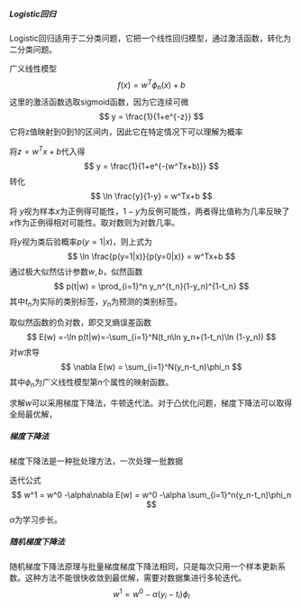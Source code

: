 ##### Logistic回归

Logistic回归适用于二分类问题，它把一个线性回归模型，通过激活函数，转化为二分类问题。

广义线性模型
$$
f(x) = w^T\phi_n(x)+b
$$
这里的激活函数选取sigmoid函数，因为它连续可微
$$
y = \frac{1}{1+e^{-z}}
$$
它将z值映射到0到1的区间内，因此它在特定情况下可以理解为概率

将$z = w^Tx+b$代入得
$$
y = \frac{1}{1+e^{-(w^Tx+b)}}
$$
转化
$$
\ln \frac{y}{1-y} = w^Tx+b
$$
将 $y$视为样本$x$为正例得可能性，$1-y$为反例可能性，两者得比值称为几率反映了$x$作为正例得相对可能性。取对数则为对数几率。

将$y$视为类后验概率$p(y=1|x)$，则上式为
$$
\ln \frac{p(y=1|x)}{p(y=0|x)} = w^Tx+b
$$
通过极大似然估计参数$w,b$，似然函数
$$
p(t|w) = \prod_{i=1}^n y_n^{t_n}(1-y_n)^{1-t_n}
$$
其中$t_n$为实际的类别标签，$y_n$为预测的类别标签。

取似然函数的负对数，即交叉熵误差函数
$$
E(w) =-\ln p(t|w)=-\sum_{i=1}^N(t_n\ln y_n+(1-t_n)\ln (1-y_n))
$$
对$w$求导
$$
\nabla E(w) = \sum_{i=1}^N(y_n-t_n)\phi_n
$$
其中$\phi_n$为广义线性模型第n个属性的映射函数。

求解$w$可以采用梯度下降法，牛顿迭代法。对于凸优化问题，梯度下降法可以取得全局最优解，

##### 梯度下降法

梯度下降法是一种批处理方法，一次处理一批数据

迭代公式
$$
w^1 = w^0 -\alpha\nabla E(w) = w^0 -\alpha \sum_{i=1}^n(y_n-t_n)\phi_n
$$
$\alpha$为学习步长。

##### 随机梯度下降法

随机梯度下降法原理与批量梯度梯度下降法相同，只是每次只用一个样本更新系数。这种方法不能很快收敛到最优解，需要对数据集进行多轮迭代。
$$
w^1 = w^0 -\alpha (y_i-t_i)\phi_i
$$





